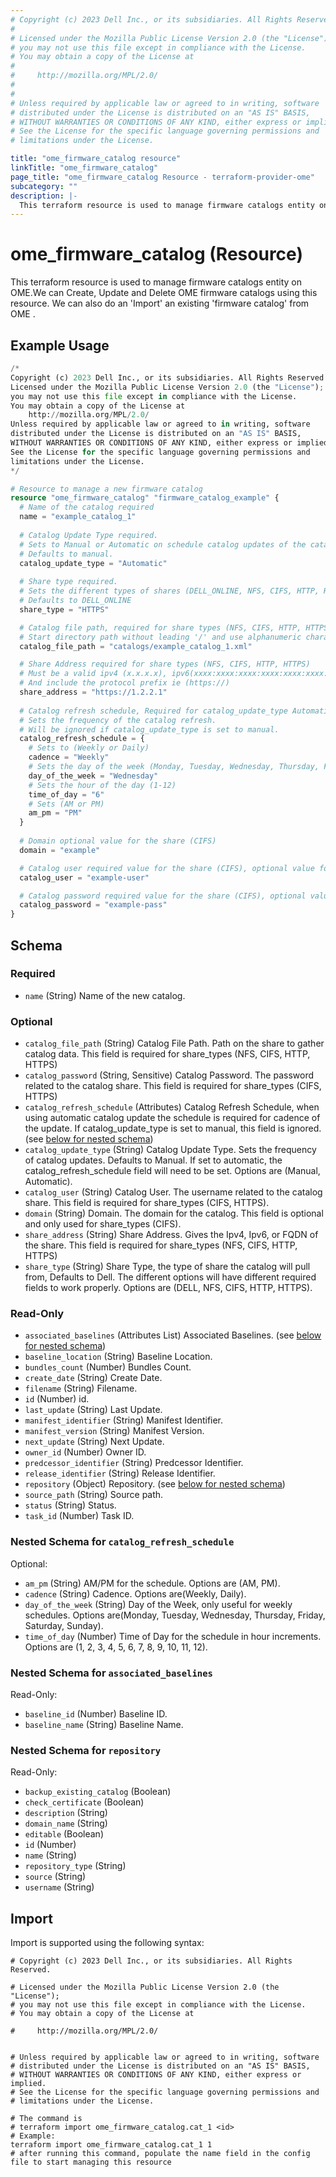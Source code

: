 ```yaml
---
# Copyright (c) 2023 Dell Inc., or its subsidiaries. All Rights Reserved.
# 
# Licensed under the Mozilla Public License Version 2.0 (the "License");
# you may not use this file except in compliance with the License.
# You may obtain a copy of the License at
# 
#     http://mozilla.org/MPL/2.0/
# 
# 
# Unless required by applicable law or agreed to in writing, software
# distributed under the License is distributed on an "AS IS" BASIS,
# WITHOUT WARRANTIES OR CONDITIONS OF ANY KIND, either express or implied.
# See the License for the specific language governing permissions and
# limitations under the License.

title: "ome_firmware_catalog resource"
linkTitle: "ome_firmware_catalog"
page_title: "ome_firmware_catalog Resource - terraform-provider-ome"
subcategory: ""
description: |-
  This terraform resource is used to manage firmware catalogs entity on OME.We can Create, Update and Delete OME firmware catalogs using this resource. We can also do an 'Import' an existing 'firmware catalog' from OME .
---
```


# ome_firmware_catalog (Resource)

This terraform resource is used to manage firmware catalogs entity on OME.We can Create, Update and Delete OME firmware catalogs using this resource. We can also do an 'Import' an existing 'firmware catalog' from OME .


## Example Usage

```terraform
/*
Copyright (c) 2023 Dell Inc., or its subsidiaries. All Rights Reserved.
Licensed under the Mozilla Public License Version 2.0 (the "License");
you may not use this file except in compliance with the License.
You may obtain a copy of the License at
    http://mozilla.org/MPL/2.0/
Unless required by applicable law or agreed to in writing, software
distributed under the License is distributed on an "AS IS" BASIS,
WITHOUT WARRANTIES OR CONDITIONS OF ANY KIND, either express or implied.
See the License for the specific language governing permissions and
limitations under the License.
*/

# Resource to manage a new firmware catalog
resource "ome_firmware_catalog" "firmware_catalog_example" {
  # Name of the catalog required
  name = "example_catalog_1"
  
  # Catalog Update Type required.
  # Sets to Manual or Automatic on schedule catalog updates of the catalog. 
  # Defaults to manual.
  catalog_update_type = "Automatic"
  
  # Share type required.
  # Sets the different types of shares (DELL_ONLINE, NFS, CIFS, HTTP, HTTPS)
  # Defaults to DELL_ONLINE
  share_type = "HTTPS"

  # Catalog file path, required for share types (NFS, CIFS, HTTP, HTTPS)
  # Start directory path without leading '/' and use alphanumeric characters. 
  catalog_file_path = "catalogs/example_catalog_1.xml"

  # Share Address required for share types (NFS, CIFS, HTTP, HTTPS)
  # Must be a valid ipv4 (x.x.x.x), ipv6(xxxx:xxxx:xxxx:xxxx:xxxx:xxxx:xxxx:xxxx), or fqdn(example.com)
  # And include the protocol prefix ie (https://)
  share_address = "https://1.2.2.1"
 
  # Catalog refresh schedule, Required for catalog_update_type Automatic.
  # Sets the frequency of the catalog refresh.
  # Will be ignored if catalog_update_type is set to manual.
  catalog_refresh_schedule = {
    # Sets to (Weekly or Daily)
    cadence = "Weekly"
    # Sets the day of the week (Monday, Tuesday, Wednesday, Thursday, Friday, Saturday, Sunday)
    day_of_the_week = "Wednesday"
    # Sets the hour of the day (1-12)
    time_of_day = "6"
    # Sets (AM or PM)
    am_pm = "PM"
  }
  
  # Domain optional value for the share (CIFS)
  domain = "example"

  # Catalog user required value for the share (CIFS), optional value for the share (HTTPS)
  catalog_user = "example-user"

  # Catalog password required value for the share (CIFS), optional value for the share (HTTPS)
  catalog_password = "example-pass"
}
```

<!-- schema generated by tfplugindocs -->
## Schema

### Required

- `name` (String) Name of the new catalog.

### Optional

- `catalog_file_path` (String) Catalog File Path. Path on the share to gather catalog data. This field is required for share_types (NFS, CIFS, HTTP, HTTPS)
- `catalog_password` (String, Sensitive) Catalog Password. The password related to the catalog share. This field is required for share_types (CIFS, HTTPS)
- `catalog_refresh_schedule` (Attributes) Catalog Refresh Schedule, when using automatic catalog update the schedule is required for cadence of the update. If catalog_update_type is set to manual, this field is ignored. (see [below for nested schema](#nestedatt--catalog_refresh_schedule))
- `catalog_update_type` (String) Catalog Update Type. Sets the frequency of catalog updates. Defaults to Manual. If set to automatic, the catalog_refresh_schedule field will need to be set. Options are (Manual, Automatic).
- `catalog_user` (String) Catalog User. The username related to the catalog share. This field is required for share_types (CIFS, HTTPS).
- `domain` (String) Domain. The domain for the catalog. This field is optional and only used for share_types (CIFS).
- `share_address` (String) Share Address. Gives the Ipv4, Ipv6, or FQDN of the share. This field is required for share_types (NFS, CIFS, HTTP, HTTPS)
- `share_type` (String) Share Type, the type of share the catalog will pull from, Defaults to Dell. The different options will have different required fields to work properly. Options are (DELL, NFS, CIFS, HTTP, HTTPS).

### Read-Only

- `associated_baselines` (Attributes List) Associated Baselines. (see [below for nested schema](#nestedatt--associated_baselines))
- `baseline_location` (String) Baseline Location.
- `bundles_count` (Number) Bundles Count.
- `create_date` (String) Create Date.
- `filename` (String) Filename.
- `id` (Number) id.
- `last_update` (String) Last Update.
- `manifest_identifier` (String) Manifest Identifier.
- `manifest_version` (String) Manifest Version.
- `next_update` (String) Next Update.
- `owner_id` (Number) Owner ID.
- `predcessor_identifier` (String) Predcessor Identifier.
- `release_identifier` (String) Release Identifier.
- `repository` (Object) Repository. (see [below for nested schema](#nestedatt--repository))
- `source_path` (String) Source path.
- `status` (String) Status.
- `task_id` (Number) Task ID.

<a id="nestedatt--catalog_refresh_schedule"></a>
### Nested Schema for `catalog_refresh_schedule`

Optional:

- `am_pm` (String) AM/PM for the schedule. Options are (AM, PM).
- `cadence` (String) Cadence. Options are(Weekly, Daily).
- `day_of_the_week` (String) Day of the Week, only useful for weekly schedules. Options are(Monday, Tuesday, Wednesday, Thursday, Friday, Saturday, Sunday).
- `time_of_day` (Number) Time of Day for the schedule in hour increments. Options are (1, 2, 3, 4, 5, 6, 7, 8, 9, 10, 11, 12).


<a id="nestedatt--associated_baselines"></a>
### Nested Schema for `associated_baselines`

Read-Only:

- `baseline_id` (Number) Baseline ID.
- `baseline_name` (String) Baseline Name.


<a id="nestedatt--repository"></a>
### Nested Schema for `repository`

Read-Only:

- `backup_existing_catalog` (Boolean)
- `check_certificate` (Boolean)
- `description` (String)
- `domain_name` (String)
- `editable` (Boolean)
- `id` (Number)
- `name` (String)
- `repository_type` (String)
- `source` (String)
- `username` (String)

## Import

Import is supported using the following syntax:

```shell
# Copyright (c) 2023 Dell Inc., or its subsidiaries. All Rights Reserved.

# Licensed under the Mozilla Public License Version 2.0 (the "License");
# you may not use this file except in compliance with the License.
# You may obtain a copy of the License at

#     http://mozilla.org/MPL/2.0/


# Unless required by applicable law or agreed to in writing, software
# distributed under the License is distributed on an "AS IS" BASIS,
# WITHOUT WARRANTIES OR CONDITIONS OF ANY KIND, either express or implied.
# See the License for the specific language governing permissions and
# limitations under the License.

# The command is
# terraform import ome_firmware_catalog.cat_1 <id>
# Example:
terraform import ome_firmware_catalog.cat_1 1
# after running this command, populate the name field in the config file to start managing this resource
```